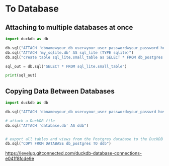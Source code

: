 # To Database

##  Attaching to multiple databases at once

```python
import duckdb as db

db.sql("ATTACH 'dbname=your_db user=your_user password=your_password host=127.0.0.1' AS db_postgres (TYPE postgres)")
db.sql("ATTACH 'my_sqlite.db' AS sql_lite (TYPE sqlite)")
db.sql("create table sql_lite.small_table as SELECT * FROM db_postgres.large_table LIMIT 10")

sql_out = db.sql("SELECT * FROM sql_lite.small_table")

print(sql_out)
```

## Copying Data Between Databases

```python
import duckdb as db

db.sql("ATTACH 'dbname=your_db user=your_user password=your_passwrd host=127.0.0.1' AS db_postgres (TYPE postgres)")

# attach a DuckDB file
db.sql("ATTACH 'database.db' AS ddb")


# export all tables and views from the Postgres database to the DuckDB file
db.sql("COPY FROM DATABASE db_postgres TO ddb")
```

https://levelup.gitconnected.com/duckdb-database-connections-e041f8fcde9e

